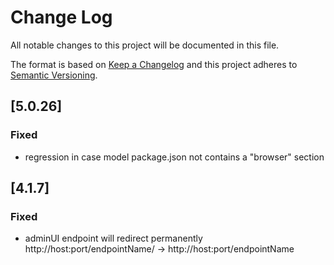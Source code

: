 # Change Log
All notable changes to this project will be documented in this file.

The format is based on [Keep a Changelog](http://keepachangelog.com/)
and this project adheres to [Semantic Versioning](http://semver.org/).

## [5.0.26]
### Fixed
 - regression in case model package.json not contains a "browser" section

## [4.1.7]
### Fixed
- adminUI endpoint will redirect permanently http://host:port/endpointName/ -> http://host:port/endpointName

